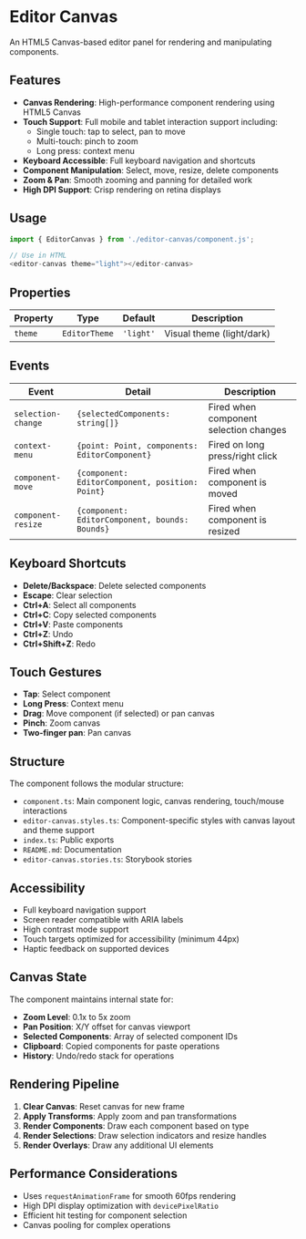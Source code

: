 # Editor Canvas

An HTML5 Canvas-based editor panel for rendering and manipulating components.

## Features

- **Canvas Rendering**: High-performance component rendering using HTML5 Canvas
- **Touch Support**: Full mobile and tablet interaction support including:
  - Single touch: tap to select, pan to move
  - Multi-touch: pinch to zoom
  - Long press: context menu
- **Keyboard Accessible**: Full keyboard navigation and shortcuts
- **Component Manipulation**: Select, move, resize, delete components
- **Zoom & Pan**: Smooth zooming and panning for detailed work
- **High DPI Support**: Crisp rendering on retina displays

## Usage

```typescript
import { EditorCanvas } from './editor-canvas/component.js';

// Use in HTML
<editor-canvas theme="light"></editor-canvas>
```

## Properties

| Property | Type | Default | Description |
|----------|------|---------|-------------|
| `theme` | `EditorTheme` | `'light'` | Visual theme (light/dark) |

## Events

| Event | Detail | Description |
|-------|--------|-------------|
| `selection-change` | `{selectedComponents: string[]}` | Fired when component selection changes |
| `context-menu` | `{point: Point, components: EditorComponent}` | Fired on long press/right click |
| `component-move` | `{component: EditorComponent, position: Point}` | Fired when component is moved |
| `component-resize` | `{component: EditorComponent, bounds: Bounds}` | Fired when component is resized |

## Keyboard Shortcuts

- **Delete/Backspace**: Delete selected components
- **Escape**: Clear selection
- **Ctrl+A**: Select all components
- **Ctrl+C**: Copy selected components
- **Ctrl+V**: Paste components
- **Ctrl+Z**: Undo
- **Ctrl+Shift+Z**: Redo

## Touch Gestures

- **Tap**: Select component
- **Long Press**: Context menu
- **Drag**: Move component (if selected) or pan canvas
- **Pinch**: Zoom canvas
- **Two-finger pan**: Pan canvas

## Structure

The component follows the modular structure:

- `component.ts`: Main component logic, canvas rendering, touch/mouse interactions
- `editor-canvas.styles.ts`: Component-specific styles with canvas layout and theme support
- `index.ts`: Public exports
- `README.md`: Documentation
- `editor-canvas.stories.ts`: Storybook stories

## Accessibility

- Full keyboard navigation support
- Screen reader compatible with ARIA labels
- High contrast mode support
- Touch targets optimized for accessibility (minimum 44px)
- Haptic feedback on supported devices

## Canvas State

The component maintains internal state for:

- **Zoom Level**: 0.1x to 5x zoom
- **Pan Position**: X/Y offset for canvas viewport
- **Selected Components**: Array of selected component IDs
- **Clipboard**: Copied components for paste operations
- **History**: Undo/redo stack for operations

## Rendering Pipeline

1. **Clear Canvas**: Reset canvas for new frame
2. **Apply Transforms**: Apply zoom and pan transformations
3. **Render Components**: Draw each component based on type
4. **Render Selections**: Draw selection indicators and resize handles
5. **Render Overlays**: Draw any additional UI elements

## Performance Considerations

- Uses `requestAnimationFrame` for smooth 60fps rendering
- High DPI display optimization with `devicePixelRatio`
- Efficient hit testing for component selection
- Canvas pooling for complex operations
